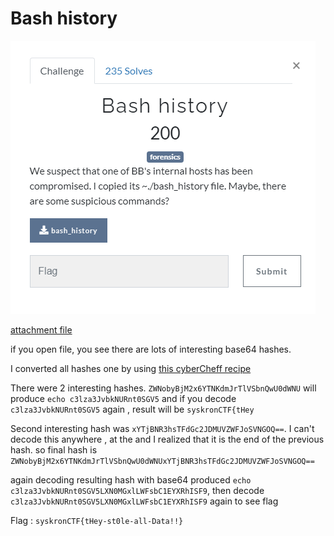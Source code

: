 # Bash history
![](../../assets/Tuesday/bash-history_1.png)

[attachment file](../../assets/Tuesday/bash_history)

if you  open file, you see there are lots of interesting base64 hashes.

I converted all hashes one by using [this  cyberCheff recipe](https://gchq.github.io/CyberChef/#recipe=From_Base64('A-Za-z0-9%2B/%3D',true))

There were 2 interesting hashes. 
`ZWNobyBjM2x6YTNKdmJrTlVSbnQwU0dWNU` will produce  `echo c3lza3JvbkNURnt0SGV5` 
and if you decode `c3lza3JvbkNURnt0SGV5` again , result will be  `syskronCTF{tHey`

Second interesting hash was  `xYTjBNR3hsTFdGc2JDMUVZWFJoSVNGOQ==`. I can't decode this anywhere , at the and I realized that it is the end of the previous hash.
so final hash is `ZWNobyBjM2x6YTNKdmJrTlVSbnQwU0dWNUxYTjBNR3hsTFdGc2JDMUVZWFJoSVNGOQ==`

again decoding resulting hash with base64 produced `echo c3lza3JvbkNURnt0SGV5LXN0MGxlLWFsbC1EYXRhISF9`, then decode `c3lza3JvbkNURnt0SGV5LXN0MGxlLWFsbC1EYXRhISF9`  again to see flag

Flag : `syskronCTF{tHey-st0le-all-Data!!}`
